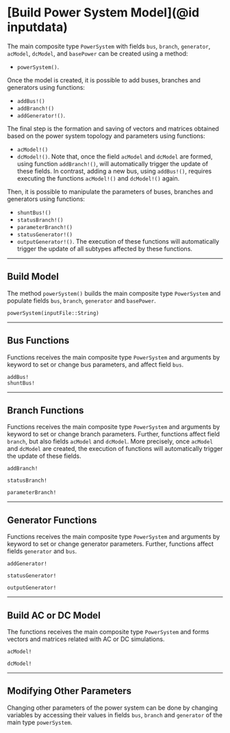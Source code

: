 # [Build Power System Model](@id inputdata)

The main composite type `PowerSystem` with fields `bus`, `branch`, `generator`, `acModel`, `dcModel`, and `basePower` can be created using a method:
* `powerSystem()`.

Once the model is created, it is possible to add buses, branches and generators using functions:
* `addBus!()`
* `addBranch!()`
* `addGenerator!()`.

The final step is the formation and saving of vectors and matrices obtained based on the power system topology and parameters using functions:
* `acModel!()`
* `dcModel!()`.
Note that, once the field `acModel` and `dcModel` are formed, using function `addBranch!()`, will automatically trigger the update of these fields. In contrast, adding a new bus, using `addBus!()`, requires executing the functions `acModel!()` and `dcModel!()` again.

Then, it is possible to manipulate the parameters of buses, branches and generators using functions:
* `shuntBus!()`
* `statusBranch!()`
* `parameterBranch!()`
* `statusGenerator!()`
* `outputGenerator!()`.
The execution of these functions will automatically trigger the update of all subtypes affected by these functions.

---

## Build Model
The method `powerSystem()` builds the main composite type `PowerSystem` and populate fields `bus`, `branch`, `generator` and `basePower`.
```@docs
powerSystem(inputFile::String)
```

---

## Bus Functions
Functions receives the main composite type `PowerSystem` and arguments by keyword to set or change bus parameters, and affect field `bus`.
```@docs
addBus!
shuntBus!
```

---

## Branch Functions
Functions receives the main composite type `PowerSystem` and arguments by keyword to set or change branch parameters. Further, functions affect field `branch`, but also fields `acModel` and `dcModel`. More precisely, once `acModel` and `dcModel` are created, the execution of functions will automatically trigger the update of these fields.
```@docs
addBranch!
```
```@docs
statusBranch!
```
```@docs
parameterBranch!
```

---

## Generator Functions
Functions receives the main composite type `PowerSystem` and arguments by keyword to set or change generator parameters. Further, functions affect fields `generator` and `bus`.
```@docs
addGenerator!
```
```@docs
statusGenerator!
```
```@docs
outputGenerator!
```

---

## Build AC or DC Model
The functions receives the main composite type `PowerSystem` and forms vectors and matrices related with AC or DC simulations.
```@docs
acModel!
```
```@docs
dcModel!
```

---

## Modifying Other Parameters
Changing other parameters of the power system can be done by changing variables by accessing their values in fields `bus`, `branch` and `generator` of the main type `powerSystem`.

